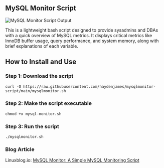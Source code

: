 ## MySQL Monitor Script
![MySQL Monitor Script Output](https://static.linuxblog.io/wp-content/uploads/2025/01/mysqlmonitor-script-1.png)

This is a lightweight bash script designed to provide sysadmins and DBAs with a quick overview of MySQL metrics. It displays critical metrics like InnoDB buffer usage, query performance, and system memory, along with brief explanations of each variable.

## How to Install and Use

### Step 1: Download the script
`curl -O https://raw.githubusercontent.com/haydenjames/mysqlmonitor-script/main/mysqlmonitor.sh`

### Step 2: Make the script executable
`chmod +x mysql-monitor.sh`

### Step 3: Run the script
`./mysqlmonitor.sh`

### Blog Article 
Linuxblog.io: [MySQL Monitor: A Simple MySQL Monitoring Script](https://linuxblog.io/mysql-monitor-script/)

